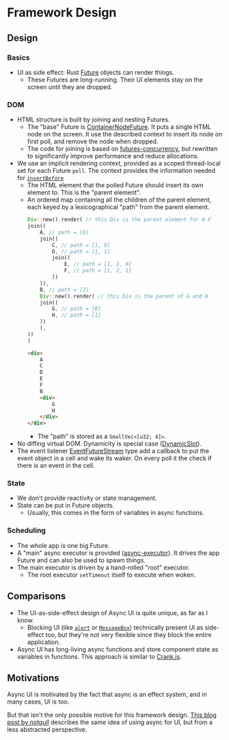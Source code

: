 # Framework Design

## Design

### Basics
*	UI as side effect: Rust [Future](https://doc.rust-lang.org/nightly/core/future/trait.Future.html)
	objects can render things.
	*	These Futures are long-running. Their UI elements stay on the screen
		until they are dropped.

### DOM
*	HTML structure is built by joining and nesting Futures.
	*	The "base" Future is [ContainerNodeFuture](https://docs.rs/async_ui_web_core/latest/async_ui_web_core/struct.ContainerNodeFuture.html).
		It puts a single HTML node on the screen.
		It use the described context to insert its node on first poll,
		and remove the node when dropped.
	*	The code for joining is based on [futures-concurrency](https://docs.rs/futures-concurrency/),
		but rewritten to significantly improve performance and reduce allocations.
*	We use an implicit rendering context, provided as a scoped thread-local set
	for each Future `poll`. The context provides the information needed for
	[`insertBefore`](https://developer.mozilla.org/en-US/docs/Web/API/Node/insertBefore)
	*	The HTML element that the polled Future should insert its own element to.
		This is the "parent element".
	*	An ordered map containing all the children of the parent element,
		each keyed by a lexicographical "path" from the parent element.
		```rust
		Div::new().render( // this Div is the parent element for A-F
		join((
			A, // path = [0]
			join((
				C, // path = [1, 0]
				D, // path = [1, 1]
				join((
					E, // path = [1, 2, 0]
					F, // path = [1, 2, 1]
				))
			)),
			B, // path = [2]
			Div::new().render( // this Div is the parent of G and H
			join((
				G, // path = [0]
				H, // path = [1]
			))
			),
		))
		)
		```
		```html
		<div>
			A
			C
			D
			E
			F
			B
			<div>
				G
				H
			</div>
		</div>
		```
		*	The "path" is stored as a `SmallVec<[u32; 4]>`.
*	No diffing virtual DOM. Dynamicity is special case
	([DynamicSlot](https://docs.rs/async_ui_web/latest/async_ui_web/components/struct.DynamicSlot.html)).
*	The event listener [EventFutureStream](https://docs.rs/async_ui_web/latest/async_ui_web/event_handling/struct.EventFutureStream.html)
	type add a callback to put the event object in a cell and wake its waker.
	On every poll it the check if there is an event in the cell.

### State
*	We don't provide reactivity or state management.
*	State can be put in Future objects.
	*	Usually, this comes in the form of variables in async functions.

### Scheduling
*	The whole app is one big Future.
*	A "main" async executor is provided ([async-executor](https://docs.rs/async-executor/)).
	It drives the app Future and can also be used to spawn things.
*	The main executor is driven by a hand-rolled "root" executor.
	*	The root executor `setTimeout` itself to execute when woken.

## Comparisons
*	The UI-as-side-effect design of Async UI is quite unique, as far as I know.
	*	Blocking UI (like [`alert`](https://developer.mozilla.org/en-US/docs/Web/API/Window/alert)
		or [`MessageBox`](https://learn.microsoft.com/en-us/windows/win32/api/winuser/nf-winuser-messagebox))
		technically present UI as side-effect too, but they're not very flexible
		since they block the entire application.
*	Async UI has long-living async functions and store component state as
	variables in functions. This approach is similar to [Crank.js](https://crank.js.org/).

## Motivations
Async UI is motivated by the fact that async is an effect system, and in many cases,
UI is too.

But that isn't the only possible motive for this framework design.
[This blog post by *notgull*](https://notgull.github.io/async-gui/) describes
the same idea of using async for UI, but from a less abstracted perspective.